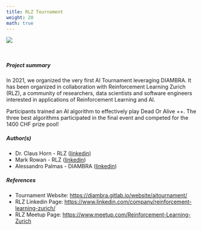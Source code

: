 ```yaml
---
title: RLZ Tournament
weight: 20
math: true
---
```


<!-- Image of the project -->
<figure style="margin-bottom:0px; margin-top:0px; margin-right:auto; margin-left:auto; width: 100%;">
  <img src="../../images/projects/rlzTournament.jpg" style="margin-top:0px;margin-bottom:30px;">
</figure>

##### Project summary <!-- Brief description of the project -->

In 2021, we organized the very first AI Tournament leveraging DIAMBRA. It has been organized in collaboration with Reinforcement Learning Zurich (RLZ), a community of researchers, data scientists and software engineers interested in applications of Reinforcement Learning and AI.

Participants trained an AI algorithm to effectively play Dead Or Alive ++. The three best algorithms participated in the final event and competed for the 1400 CHF prize pool!


##### Author(s) <!-- Project Authors (optionally add links to their linkedin page, github profile, etc) -->
- Dr. Claus Horn - RLZ (<a href="https://www.linkedin.com/in/aiscientist/" target="_blank">linkedin</a>)
- Mark Rowan - RLZ (<a href="https://www.linkedin.com/in/mark-rowan/" target="_blank">linkedin</a>)
- Alessandro Palmas - DIAMBRA (<a href="https://www.linkedin.com/in/alessandropalmas/" target="_blank">linkedin</a>)


##### References <!-- Add related links of interest, like: web pages, github repo, paper(s), linkedin pages -->
- Tournament Website: <a href="https://diambra.gitlab.io/website/aitournament/" target="_blank">https://diambra.gitlab.io/website/aitournament/</a>
- RLZ Linkedin Page: <a href="https://www.linkedin.com/company/reinforcement-learning-zurich/" target="_blank">https://www.linkedin.com/company/reinforcement-learning-zurich/</a>
- RLZ Meetup Page: <a href="https://www.meetup.com/Reinforcement-Learning-Zurich" target="_blank">https://www.meetup.com/Reinforcement-Learning-Zurich</a>

<!-- ##### Sponsors <!-- Add sponsors (if any), with optional links to their website, linkedin page, etc) -->

